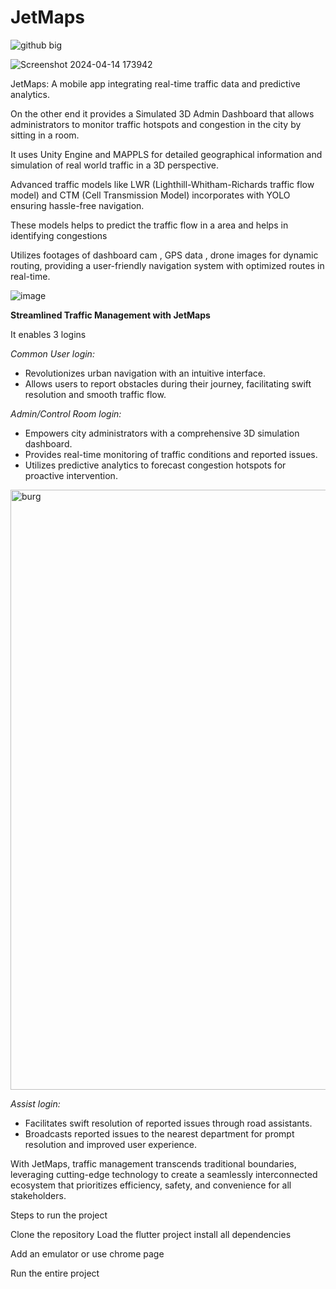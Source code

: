 # JetMaps

![github big](https://github.com/Dhanushprasana/JetMaps/assets/107683252/d53dbf19-ae52-4e78-a048-fc151d2aeabd)

![Screenshot 2024-04-14 173942](https://github.com/Dhanushprasana/JetMaps/assets/107683252/f631b790-d143-4963-962a-222650f18b3e)


JetMaps: A mobile app integrating real-time traffic data and predictive analytics.

On the other end it provides a Simulated 3D Admin Dashboard that allows administrators to monitor traffic hotspots and congestion in the city by sitting in  a room.

It uses Unity Engine and MAPPLS for detailed geographical information and simulation of real world traffic in a 3D perspective.

Advanced traffic models like LWR (Lighthill-Whitham-Richards traffic flow model) and CTM (Cell Transmission Model) incorporates with YOLO ensuring hassle-free navigation.

These models helps to predict the traffic flow in a area and helps in identifying congestions

Utilizes footages of dashboard cam , GPS data , drone images for dynamic routing, providing a user-friendly navigation system with optimized routes in real-time.



![image](https://github.com/Dhanushprasana/JetMaps/assets/107683252/0c18bfc3-f057-48c4-a61e-42ea2f4c2f06)




**Streamlined Traffic Management with JetMaps**

It enables 3 logins

*Common User login:*

- Revolutionizes urban navigation with an intuitive interface.
- Allows users to report obstacles during their journey, facilitating swift resolution and smooth traffic flow.


*Admin/Control Room login:*

- Empowers city administrators with a comprehensive 3D simulation dashboard.
- Provides real-time monitoring of traffic conditions and reported issues.
- Utilizes predictive analytics to forecast congestion hotspots for proactive intervention.


<img width="960" alt="burg" src="https://github.com/Dhanushprasana/JetMaps/assets/107683252/b746b023-6608-4a65-a5cf-1732ccf306fc">

*Assist login:*

- Facilitates swift resolution of reported issues through road assistants.
- Broadcasts reported issues to the nearest department for prompt resolution and improved user experience.

With JetMaps, traffic management transcends traditional boundaries, leveraging cutting-edge technology to create a seamlessly interconnected ecosystem that prioritizes efficiency, safety, and convenience for all stakeholders.



Steps to run the project

Clone the repository
Load the flutter project 
install all dependencies

Add an emulator 
or 
use chrome page

Run the entire project

 

